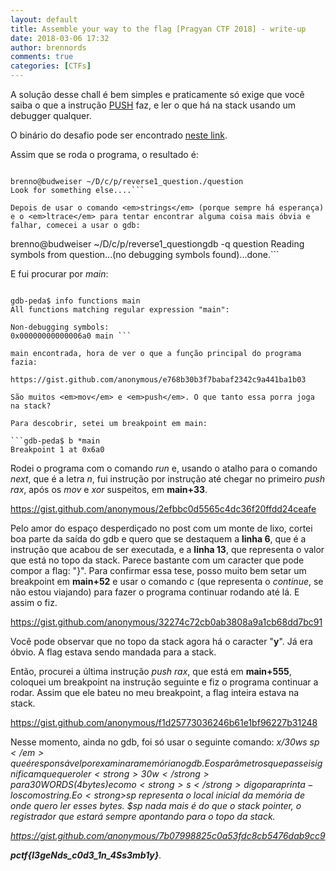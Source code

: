 ```yaml
---
layout: default
title: Assemble your way to the flag [Pragyan CTF 2018] - write-up
date: 2018-03-06 17:32
author: brennords
comments: true
categories: [CTFs]
---
```

A solução desse chall é bem simples e praticamente só exige que você saiba o que a instrução <a href="http://webcache.googleusercontent.com/search?q=cache:lfRLmgWzBvMJ:www.linguagemassembly.com.br/fundamentos/pilhas-assembly-stack/+&amp;cd=3&amp;hl=pt-BR&amp;ct=clnk&amp;gl=br" target="_blank" rel="noopener">PUSH</a> faz, e ler o que há na stack usando um debugger qualquer.

O binário do desafio pode ser encontrado <a href="https://github.com/brerodrigues/CTFs/raw/master/Pragyan%20CTF%202018/reverse/question" target="_blank" rel="noopener">neste link</a>.

Assim que se roda o programa, o resultado é:

```

brenno@budweiser ~/D/c/p/reverse1_question./question
Look for something else....```

Depois de usar o comando <em>strings</em> (porque sempre há esperança) e o <em>ltrace</em> para tentar encontrar alguma coisa mais óbvia e falhar, comecei a usar o gdb:

```

brenno@budweiser ~/D/c/p/reverse1_questiongdb -q question
Reading symbols from question...(no debugging symbols found)...done.```

E fui procurar por <em>main</em>:

```

gdb-peda$ info functions main
All functions matching regular expression "main":

Non-debugging symbols:
0x00000000000006a0 main ```

main encontrada, hora de ver o que a função principal do programa fazia:

https://gist.github.com/anonymous/e768b30b3f7babaf2342c9a441ba1b03

São muitos <em>mov</em> e <em>push</em>. O que tanto essa porra joga na stack?

Para descobrir, setei um breakpoint em main:

```gdb-peda$ b *main
Breakpoint 1 at 0x6a0
```

Rodei o programa com o comando <em>run</em> e, usando o atalho para o comando <em>next</em>, que é a letra <em>n</em>, fui instrução por instrução até chegar no primeiro <em>push rax</em>, após os <em>mov</em> e <em>xor</em> suspeitos, em <strong>main+33</strong>.

https://gist.github.com/anonymous/2efbbc0d5565c4dc36f20ffdd24ceafe

Pelo amor do espaço desperdiçado no post com um monte de lixo, cortei boa parte da saída do gdb e quero que se destaquem a <strong>linha 6</strong>, que é a instrução que acabou de ser executada, e a <strong>linha 13</strong>, que representa o valor que está no topo da stack. Parece bastante com um caracter que pode compor a flag: "}". Para confirmar essa tese, posso muito bem setar um breakpoint em <strong>main+52</strong> e usar o comando <em>c</em> (que representa o <em>continue</em>, se não estou viajando) para fazer o programa continuar rodando até lá. E assim o fiz.

https://gist.github.com/anonymous/32274c72cb0ab3808a9a1cb68dd7bc91

Você pode observar que no topo da stack agora há o caracter "<strong>y</strong>". Já era óbvio. A flag estava sendo mandada para a stack.

Então, procurei a última instrução <em>push rax</em>, que está em <strong>main+555</strong>, coloquei um breakpoint na instrução seguinte e fiz o programa continuar a rodar. Assim que ele bateu no meu breakpoint, a flag inteira estava na stack.

https://gist.github.com/anonymous/f1d25773036246b61e1bf96227b31248

Nesse momento, ainda no gdb, foi só usar o seguinte comando: <em>x/30ws $sp</em> que é responsável por examinar a memória no gdb. E os parâmetros que passei significam que quero ler <strong>30w</strong> para 30 WORDS (4 bytes) e com o <strong>s</strong> digo para printa-los como string. E o <strong>$sp</strong> representa o local inicial da memória de onde quero ler esses bytes. $sp nada mais é do que o stack pointer, o registrador que estará sempre apontando para o topo da stack.

https://gist.github.com/anonymous/7b07998825c0a53fdc8cb5476dab9cc9

<strong>pctf{l3geNds_c0d3_1n_4Ss3mb1y}</strong>.
